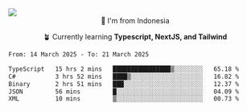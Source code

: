 
<img align = "center" src="https://readme-typing-svg.herokuapp.com?font=Fira+Code&size=25&pause=1000&color=00F713&center=true&vCenter=true&random=false&width=850&height=70&lines=Hi+There+%F0%9F%91%8B%2C+Im+Julian+Caesar;"/>
<br>

<div align = "center">
  📌 I'm from Indonesia
  
  🪴 Currently learning **Typescript, NextJS, and Tailwind**
</div>

<!--START_SECTION:waka-->

```txt
From: 14 March 2025 - To: 21 March 2025

TypeScript   15 hrs 2 mins   ████████████████▒░░░░░░░░   65.18 %
C#           3 hrs 52 mins   ████▒░░░░░░░░░░░░░░░░░░░░   16.82 %
Binary       2 hrs 51 mins   ███░░░░░░░░░░░░░░░░░░░░░░   12.37 %
JSON         56 mins         █░░░░░░░░░░░░░░░░░░░░░░░░   04.09 %
XML          10 mins         ▒░░░░░░░░░░░░░░░░░░░░░░░░   00.73 %
```

<!--END_SECTION:waka-->
